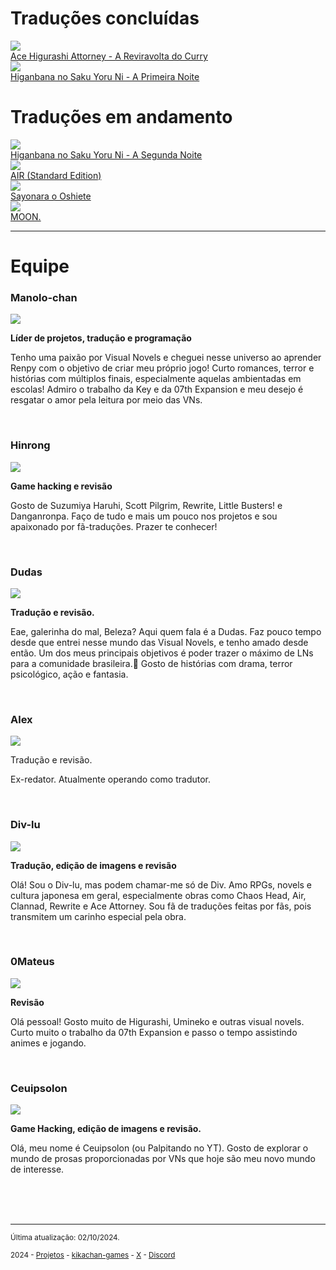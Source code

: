 # Traduções concluídas

<a href="https://kikachangames.github.io/Higurashi-Ace-Attorney-A-Reviravolta-do-Curry/">
<img src="https://kikachangames.github.io/projetos/ace.png">
<br/>
Ace Higurashi Attorney - A Reviravolta do Curry</a>
<br/>

<a href="https://kikachangames.github.io/higanbana1-pt-br/">
<img src="https://kikachangames.github.io/air/higanbana.jpg">
<br/>
Higanbana no Saku Yoru Ni - A Primeira Noite</a>
<br/>

# Traduções em andamento

<a href="https://kikachangames.github.io/higanbana2/">
<img src="https://kikachangames.github.io/projetos/00.jpg">
<br/>
Higanbana no Saku Yoru Ni - A Segunda Noite</a>
<br/>

<a href="https://kikachangames.github.io/air/">
<img src="https://kikachangames.github.io/higanbana1-pt-br/cover_air.jpg">
<br/>    
AIR (Standard Edition)</a>
<br/>
    
<a href="https://kikachangames.github.io/sayooshi/">
<img src="https://kikachangames.github.io/higanbana1-pt-br/cover_sayooshi.jpg">
<br/>
Sayonara o Oshiete</a>
<br/>

<a href="https://kikachangames.github.io/moon/">
<img src="https://kikachangames.github.io/projetos/cover_moonp.jpg">
<br/>
MOON.</a>
<hr> 

# Equipe

<h3>Manolo-chan</h3>
<img src="https://kikachangames.github.io/air/manolo.png">
<p><b>Líder de projetos, tradução e programação</b></p>
<p>Tenho uma paixão por Visual Novels e cheguei nesse universo ao aprender Renpy com o objetivo de criar meu próprio jogo! Curto romances, terror e histórias com múltiplos finais, especialmente aquelas ambientadas em escolas! Admiro o trabalho da Key e da 07th Expansion e meu desejo é resgatar o amor pela leitura por meio das VNs.</p>
<br/>

<h3>Hinrong</h3>
<img src="https://kikachangames.github.io/air/hin.png">
<p><b>Game hacking e revisão</b></p>
<p>Gosto de Suzumiya Haruhi, Scott Pilgrim, Rewrite, Little Busters! e Danganronpa. Faço de tudo e mais um pouco nos projetos e sou apaixonado por fã-traduções. Prazer te conhecer!</p>
<br/>

<h3>Dudas</h3>
<img src="https://kikachangames.github.io/sayooshi/dudas.png">
<p><b>Tradução e revisão.</b></p>
<p>Eae, galerinha do mal, Beleza? Aqui quem fala é a Dudas. Faz pouco tempo desde que entrei nesse mundo das Visual Novels, e tenho amado desde então. Um dos meus principais objetivos é poder trazer o máximo de LNs para a comunidade brasileira.🙂 Gosto de histórias com drama, terror psicológico, ação e fantasia.</p>
<br/>

<h3>Alex</h3>
<img src="https://kikachangames.github.io/sayooshi/alex.png">
<p>Tradução e revisão.</p>
<p>Ex-redator. Atualmente operando como tradutor.</p>
<br/>

<h3>Div-lu</h3>
<img src="https://kikachangames.github.io/air/div.png">
<p><b>Tradução, edição de imagens e revisão</b></p> 
<p>Olá! Sou o Div-lu, mas podem chamar-me só de Div. Amo RPGs, novels e cultura japonesa em geral, especialmente obras como Chaos Head, Air, Clannad, Rewrite e Ace Attorney. Sou fã de traduções feitas por fãs, pois transmitem um carinho especial pela obra.</p>
<br/>

<h3>0Mateus</h3>
<img src="https://kikachangames.github.io/higanbana1-pt-br/mateus.png">
<p><b>Revisão</b></p>
<p>Olá pessoal! Gosto muito de Higurashi, Umineko e outras visual novels. Curto muito o trabalho da 07th Expansion e passo o tempo assistindo animes e jogando.
</p>
<br/>

<h3>Ceuipsolon</h3>
<img src="https://kikachangames.github.io/higanbana1-pt-br/ceuipsolon.png">
<p><b>Game Hacking, edição de imagens e revisão.</b></p>
<p>Olá, meu nome é Ceuipsolon (ou Palpitando no YT). Gosto de explorar o mundo de prosas proporcionadas por VNs que hoje são meu novo mundo de interesse.</p>
<br/>


<br/>
<br/>
<hr>

<p><small>Última atualização: 02/10/2024.</small></p>
<p><small>2024 - <a href="https://kikachangames.github.io/projetos/">Projetos</a> - <a href="https://kikachan-games.itch.io/" target="_blank">kikachan-games</a> - <a href="https://twitter.com/kikachangames/" target="_blank">X</a> - <a href="https://discord.gg/jsm8yKtu2E" target="_blank">Discord</a></small></p>
